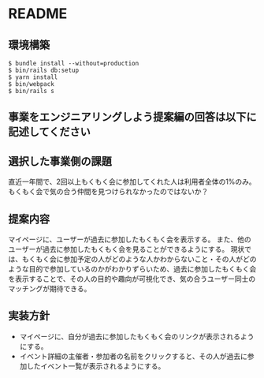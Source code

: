 # README

## 環境構築
```
$ bundle install --without=production
$ bin/rails db:setup
$ yarn install
$ bin/webpack
$ bin/rails s
```

## 事業をエンジニアリングしよう提案編の回答は以下に記述してください

## 選択した事業側の課題
直近一年間で、2回以上もくもく会に参加してくれた人は利用者全体の1%のみ。もくもく会で気の合う仲間を見つけられなかったのではないか？

## 提案内容
マイページに、ユーザーが過去に参加したもくもく会を表示する。
また、他のユーザーが過去に参加したもくもく会を見ることができるようにする。
現状では、もくもく会に参加予定の人がどのような人かわからないこと・その人がどのような目的で参加しているのかがわかりずらいため、過去に参加したもくもく会を表示することで、その人の目的や趣向が可視化でき、気の合うユーザー同士のマッチングが期待できる。

## 実装方針
- マイページに、自分が過去に参加したもくもく会のリンクが表示されるようにする。
- イベント詳細の主催者・参加者の名前をクリックすると、その人が過去に参加したイベント一覧が表示されるようにする。
